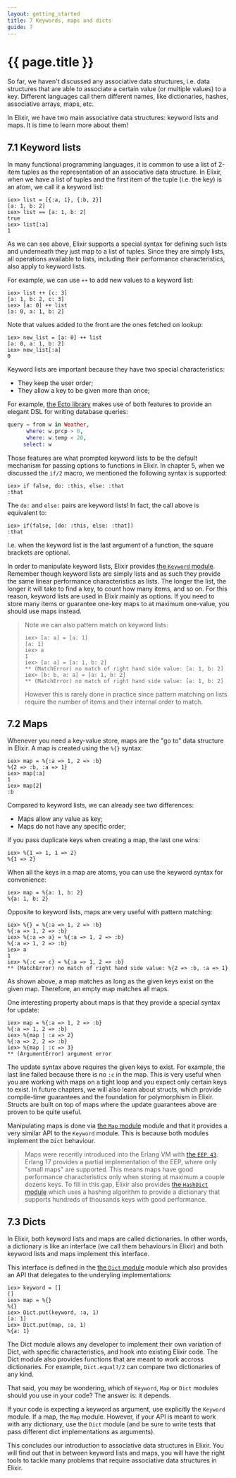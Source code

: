 ```yaml
---
layout: getting_started
title: 7 Keywords, maps and dicts
guide: 7
---
```


# {{ page.title }}

So far, we haven't discussed any associative data structures, i.e. data structures that are able to associate a certain value (or multiple values) to a key. Different languages call them different names, like dictionaries, hashes, associative arrays, maps, etc.

In Elixir, we have two main associative data structures: keyword lists and maps. It is time to learn more about them!

## 7.1 Keyword lists

In many functional programming languages, it is common to use a list of 2-item tuples as the representation of an associative data structure. In Elixir, when we have a list of tuples and the first item of the tuple (i.e. the key) is an atom, we call it a keyword list:

```iex
iex> list = [{:a, 1}, {:b, 2}]
[a: 1, b: 2]
iex> list == [a: 1, b: 2]
true
iex> list[:a]
1
```

As we can see above, Elixir supports a special syntax for defining such lists and underneath they just map to a list of tuples. Since they are simply lists, all operations available to lists, including their performance characteristics, also apply to keyword lists.

For example, we can use `++` to add new values to a keyword list:

```iex
iex> list ++ [c: 3]
[a: 1, b: 2, c: 3]
iex> [a: 0] ++ list
[a: 0, a: 1, b: 2]
```

Note that values added to the front are the ones fetched on lookup:

```iex
iex> new_list = [a: 0] ++ list
[a: 0, a: 1, b: 2]
iex> new_list[:a]
0
```

Keyword lists are important because they have two special characteristics:

* They keep the user order;
* They allow a key to be given more than once;

For example, [the Ecto library](https://github.com/elixir-lang/ecto) makes use of both features to provide an elegant DSL for writing database queries:

```elixir
query = from w in Weather,
      where: w.prcp > 0,
      where: w.temp < 20,
     select: w
```

Those features are what prompted keyword lists to be the default mechanism for passing options to functions in Elixir. In chapter 5, when we discussed the `if/2` macro, we mentioned the following syntax is supported:

```iex
iex> if false, do: :this, else: :that
:that
```

The `do:` and `else:` pairs are keyword lists! In fact, the call above is equivalent to:

```iex
iex> if(false, [do: :this, else: :that])
:that
```

I.e. when the keyword list is the last argument of a function, the square brackets are optional.

In order to manipulate keyword lists, Elixir provides [the `Keyword` module](http://elixir-lang.org/docs/stable/Keyword.html). Remember though keyword lists are simply lists and as such they provide the same linear performance characteristics as lists. The longer the list, the longer it will take to find a key, to count how many items, and so on. For this reason, keyword lists are used in Elixir mainly as options. If you need to store many items or guarantee one-key maps to at maximum one-value, you should use maps instead.

> Note we can also pattern match on keyword lists:
>
> ```iex
> iex> [a: a] = [a: 1]
> [a: 1]
> iex> a
> 1
> iex> [a: a] = [a: 1, b: 2]
> ** (MatchError) no match of right hand side value: [a: 1, b: 2]
> iex> [b: b, a: a] = [a: 1, b: 2]
> ** (MatchError) no match of right hand side value: [a: 1, b: 2]
> ```
>
> However this is rarely done in practice since pattern matching on lists require the number of items and their internal order to match.

## 7.2 Maps

Whenever you need a key-value store, maps are the "go to" data structure in Elixir. A map is created using the `%{}` syntax:

```iex
iex> map = %{:a => 1, 2 => :b}
%{2 => :b, :a => 1}
iex> map[:a]
1
iex> map[2]
:b
```

Compared to keyword lists, we can already see two differences:

* Maps allow any value as key;
* Maps do not have any specific order;

If you pass duplicate keys when creating a map, the last one wins:

```iex
iex> %{1 => 1, 1 => 2}
%{1 => 2}
```

When all the keys in a map are atoms, you can use the keyword syntax for convenience:

```iex
iex> map = %{a: 1, b: 2}
%{a: 1, b: 2}
```

Opposite to keyword lists, maps are very useful with pattern matching:

```iex
iex> %{} = %{:a => 1, 2 => :b}
%{:a => 1, 2 => :b}
iex> %{:a => a} = %{:a => 1, 2 => :b}
%{:a => 1, 2 => :b}
iex> a
1
iex> %{:c => c} = %{:a => 1, 2 => :b}
** (MatchError) no match of right hand side value: %{2 => :b, :a => 1}
```

As shown above, a map matches as long as the given keys exist on the given map. Therefore, an empty map matches all maps.

One interesting property about maps is that they provide a special syntax for update:

```iex
iex> map = %{:a => 1, 2 => :b}
%{:a => 1, 2 => :b}
iex> %{map | :a => 2}
%{:a => 2, 2 => :b}
iex> %{map | :c => 3}
** (ArgumentError) argument error
```

The update syntax above requires the given keys to exist. For example, the last line failed because there is no `:c` in the map. This is very useful when you are working with maps on a tight loop and you expect only certain keys to exist. In future chapters, we will also learn about structs, which provide compile-time guarantees and the foundation for polymorphism in Elixir. Structs are built on top of maps where the update guarantees above are proven to be quite useful.

Manipulating maps is done via [the `Map` module](http://elixir-lang.org/docs/stable/Map.html) module and that it provides a very similar API to the `Keyword` module. This is because both modules implement the `Dict` behaviour.

> Maps were recently introduced into the Erlang VM with [the `EEP 43`](www.erlang.org/eeps/eep-0043.html). Erlang 17 provides a partial implementation of the EEP, where only "small maps" are supported. This means maps have good performance characteristics only when storing at maximum a couple dozens keys. To fill in this gap, Elixir also provides [the `HashDict` module](http://elixir-lang.org/docs/stable/HashDict.html) which uses a hashing algorithm to provide a dictionary that supports hundreds of thousands keys with good performance.

## 7.3 Dicts

In Elixir, both keyword lists and maps are called dictionaries. In other words, a dictionary is like an interface (we call them behaviours in Elixir) and both keyword lists and maps implement this interface.

This interface is defined in the [the `Dict` module](http://elixir-lang.org/docs/stable/Dict.html) module which also provides an API that delegates to the underyling implementations:

```iex
iex> keyword = []
[]
iex> map = %{}
%{}
iex> Dict.put(keyword, :a, 1)
[a: 1]
iex> Dict.put(map, :a, 1)
%{a: 1}
```

The Dict module allows any developer to implement their own variation of Dict, with specific characteristics, and hook into existing Elixir code. The Dict module also provides functions that are meant to work accross dictionaries. For example, `Dict.equal?/2` can compare two dictionaries of any kind.

That said, you may be wondering, which of `Keyword`, `Map` or `Dict` modules should you use in your code? The answer is: it depends.

If your code is expecting a keyword as argument, use explicitly the `Keyword` module. If a map, the `Map` module. However, if your API is meant to work with any dictionary, use the `Dict` module (and be sure to write tests that pass different dict implementations as arguments).

This concludes our introduction to associative data structures in Elixir. You will find out that in between keyword lists and maps, you will have the right tools to tackle many problems that require associative data structures in Elixir.
